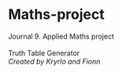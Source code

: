 # Maths-project
Journal 9. Applied Maths project<br>
<br>Truth Table Generator<br>
<i>Created by Kryrlo and Fionn</i>


